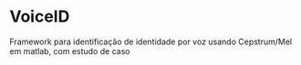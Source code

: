 # VoiceID
Framework para identificação de identidade por voz usando Cepstrum/Mel em matlab, com estudo de caso
